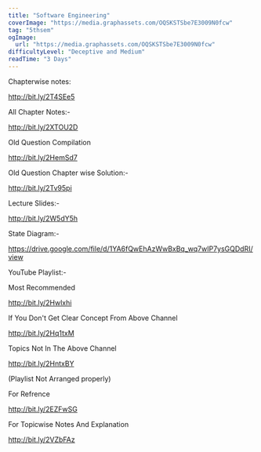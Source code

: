 ```yaml
---
title: "Software Engineering"
coverImage: "https://media.graphassets.com/OQSKSTSbe7E3009N0fcw"
tag: "5thsem"
ogImage:
  url: "https://media.graphassets.com/OQSKSTSbe7E3009N0fcw"
difficultyLevel: "Deceptive and Medium"
readTime: "3 Days"
---
```


<!-- @format -->

Chapterwise notes:

http://bit.ly/2T4SEe5

All Chapter Notes:-

http://bit.ly/2XTOU2D

Old Question Compilation

http://bit.ly/2HemSd7

Old Question Chapter wise Solution:-

http://bit.ly/2Tv95pi

Lecture Slides:-

http://bit.ly/2W5dY5h

State Diagram:-

https://drive.google.com/file/d/1YA6fQwEhAzWwBxBq_wq7wIP7ysGQDdRI/view

YouTube Playlist:-

Most Recommended

http://bit.ly/2Hwlxhi

If You Don't Get Clear Concept From Above Channel

http://bit.ly/2Hq1txM

Topics Not In The Above Channel

http://bit.ly/2HntxBY

(Playlist Not Arranged properly)

For Refrence

http://bit.ly/2EZFwSG

For Topicwise Notes And Explanation

http://bit.ly/2VZbFAz
